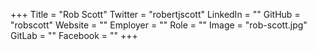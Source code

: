 +++
Title = "Rob Scott"
Twitter = "robertjscott"
LinkedIn = ""
GitHub = "robscott"
Website = ""
Employer = ""
Role = ""
Image = "rob-scott.jpg"
GitLab = ""
Facebook = ""
+++
